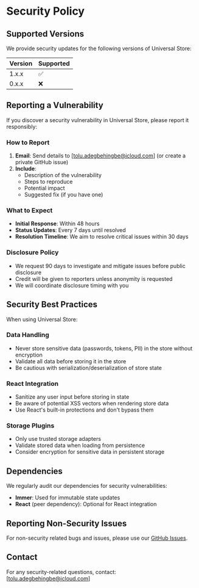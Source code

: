 # Security Policy

## Supported Versions

We provide security updates for the following versions of Universal Store:

| Version | Supported |
| ------- | --------- |
| 1.x.x   | ✅        |
| 0.x.x   | ❌        |

## Reporting a Vulnerability

If you discover a security vulnerability in Universal Store, please report it responsibly:

### How to Report

1. **Email**: Send details to [tolu.adegbehingbe@icloud.com] (or create a private GitHub issue)
2. **Include**:
   - Description of the vulnerability
   - Steps to reproduce
   - Potential impact
   - Suggested fix (if you have one)

### What to Expect

- **Initial Response**: Within 48 hours
- **Status Updates**: Every 7 days until resolved
- **Resolution Timeline**: We aim to resolve critical issues within 30 days

### Disclosure Policy

- We request 90 days to investigate and mitigate issues before public disclosure
- Credit will be given to reporters unless anonymity is requested
- We will coordinate disclosure timing with you

## Security Best Practices

When using Universal Store:

### Data Handling

- Never store sensitive data (passwords, tokens, PII) in the store without encryption
- Validate all data before storing it in the store
- Be cautious with serialization/deserialization of store state

### React Integration

- Sanitize any user input before storing in state
- Be aware of potential XSS vectors when rendering store data
- Use React's built-in protections and don't bypass them

### Storage Plugins

- Only use trusted storage adapters
- Validate stored data when loading from persistence
- Consider encryption for sensitive data in persistent storage

## Dependencies

We regularly audit our dependencies for security vulnerabilities:

- **Immer**: Used for immutable state updates
- **React** (peer dependency): Optional for React integration

## Reporting Non-Security Issues

For non-security related bugs and issues, please use our
[GitHub Issues](https://github.com/yourusername/universal-store/issues).

## Contact

For any security-related questions, contact: [tolu.adegbehingbe@icloud.com]
